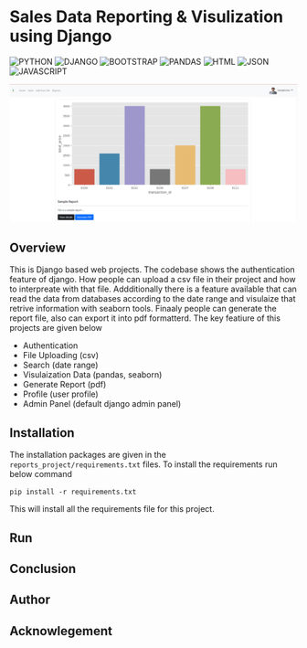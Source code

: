 # Sales Data Reporting & Visulization using Django

![PYTHON](https://img.shields.io/badge/Python-FFD43B?style=for-the-badge&logo=python&logoColor=blue)
![DJANGO](https://img.shields.io/badge/Django-092E20?style=for-the-badge&logo=django&logoColor=green)
![BOOTSTRAP](https://img.shields.io/badge/Bootstrap-563D7C?style=for-the-badge&logo=bootstrap&logoColor=white)
![PANDAS](https://img.shields.io/badge/Pandas-2C2D72?style=for-the-badge&logo=pandas&logoColor=white)
![HTML](https://img.shields.io/badge/HTML5-E34F26?style=for-the-badge&logo=html5&logoColor=white)
![JSON](https://img.shields.io/badge/json-5E5C5C?style=for-the-badge&logo=json&logoColor=white)
![JAVASCRIPT](https://img.shields.io/badge/JavaScript-323330?style=for-the-badge&logo=javascript&logoColor=F7DF1E)





![This is an image](https://github.com/princexoleo/Generate_and_visulaize_sales_data/blob/main/img_ss/reports_home.png)

## Overview
This is Django based web projects. The codebase shows the authentication feature of django. How people can upload a csv file in their project and how to interpreate with that file. Addditionally there is a feature available that can read the data from databases according to the date range and visulaize that retrive information with seaborn tools. Finaaly people can generate the report file, also can export it into pdf formatterd. The key featiure of this projects are given below

* Authentication
* File Uploading (csv)
* Search (date range)
* Visulaization Data (pandas, seaborn)
* Generate Report (pdf)
* Profile (user profile)
* Admin Panel (default django admin panel)


## Installation
The installation packages are given in the `reports_project/requirements.txt` files. To install the requirements run below command
```
pip install -r requirements.txt

```
This will install all the requirements file for this project.


## Run


## Conclusion


## Author


## Acknowlegement